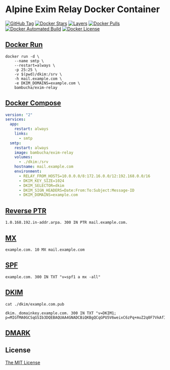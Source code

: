 # Alpine Exim Relay Docker Container

[![GitHub Tag](https://img.shields.io/github/tag/bambocher/docker-exim-relay.svg)](https://registry.hub.docker.com/u/bambucha/exim-relay/)
[![Docker Stars](https://img.shields.io/docker/stars/bambucha/exim-relay.svg)](https://registry.hub.docker.com/u/bambucha/exim-relay/)
[![Layers](https://images.microbadger.com/badges/image/bambucha/exim-relay.svg)](https://microbadger.com/images/bambucha/exim-relay/)
[![Docker Pulls](https://img.shields.io/docker/pulls/bambucha/exim-relay.svg)](https://registry.hub.docker.com/u/bambucha/exim-relay/)
[![Docker Automated Build](https://img.shields.io/badge/automated-build-green.svg)](https://registry.hub.docker.com/u/bambucha/exim-relay/)
[![Docker License](https://img.shields.io/badge/license-MIT-green.svg)](https://registry.hub.docker.com/u/bambucha/exim-relay/)

## [Docker Run](https://docs.docker.com/engine/reference/run)

```shell
docker run -d \
	--name smtp \
	--restart=always \
	-p 25:25 \
	-v $(pwd)/dkim:/srv \
	-h mail.example.com \
    -e DKIM_DOMAINS=example.com \
	bambucha/exim-relay
```

## [Docker Compose](https://docs.docker.com/compose/compose-file)

```yml
version: "2"
services:
  app:
    restart: always
    links:
      - smtp
  smtp:
    restart: always
    image: bambucha/exim-relay
    volumes:
      - ./dkim:/srv
    hostname: mail.example.com
    environment:
      - RELAY_FROM_HOSTS=10.0.0.0/8:172.16.0.0/12:192.168.0.0/16
      - DKIM_KEY_SIZE=1024
      - DKIM_SELECTOR=dkim
      - DKIM_SIGN_HEADERS=Date:From:To:Subject:Message-ID
      - DKIM_DOMAINS=example.com
```

## [Reverse PTR](https://en.wikipedia.org/wiki/Reverse_DNS_lookup)

```
1.0.168.192.in-addr.arpa. 300 IN PTR mail.example.com.
```

## [MX](https://en.wikipedia.org/wiki/MX_record)

```
example.com. 10 MX mail.example.com
```

## [SPF](http://openspf.org)

```
example.com. 300 IN TXT "v=spf1 a mx -all"
```

## [DKIM](http://dkim.org)

```
cat ./dkim/example.com.pub
```

```
dkim._domainkey.example.com. 300 IN TXT "v=DKIM1; p=MIGfMA0GCSqGSIb3DQEBAQUAA4GNADCBiQKBgQCqGPU5V6weixC6zPq+muZ2q0F7VkAfIV37ZjmZIK0Y0Kiz7ZiBIOjcVS958ncFnyqleSroqPV7ftgAykbxkIX/Rnq58VkxsCk7vO0nav0/cF0VlTP7/Pxe2PO4BYRW53rWUI6iOi7Y49q/1zWgcEa+fqc8FUqFvDebKtkeQy84BwIDAQAB"
```

## [DMARK](https://dmarc.org)

## License

[The MIT License](LICENSE)
